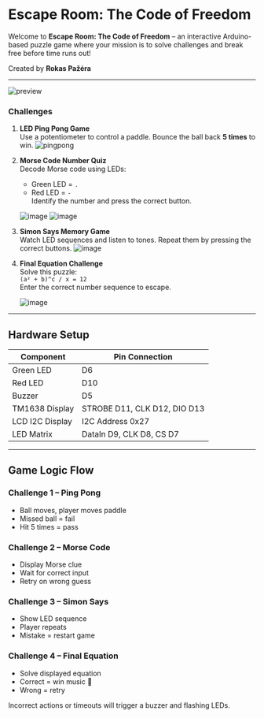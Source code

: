# Escape Room: The Code of Freedom

Welcome to **Escape Room: The Code of Freedom** – an interactive Arduino-based puzzle game where your mission is to solve challenges and break free before time runs out!

Created by **Rokas Pažėra**

---
![preview](https://github.com/user-attachments/assets/ff05bed1-ec45-4503-ae37-ab664d8d2ab3)

###  Challenges

1. **LED Ping Pong Game**  
   Use a potentiometer to control a paddle. Bounce the ball back **5 times** to win.
   ![pingpong](https://github.com/user-attachments/assets/3a180075-f0e2-4771-9beb-3243aeb04cb1)

2. **Morse Code Number Quiz**  
   Decode Morse code using LEDs:  
   - Green LED = `.`  
   - Red LED = `-`  
   Identify the number and press the correct button.

   ![image](https://github.com/user-attachments/assets/ab7fae52-a2c6-4e1f-949d-77cc53c1020a)
   ![image](https://github.com/user-attachments/assets/4567aa18-0b71-4ab0-b5d4-b6899d99c391)



4. **Simon Says Memory Game**  
   Watch LED sequences and listen to tones. Repeat them by pressing the correct buttons.
   ![image](https://github.com/user-attachments/assets/48b63903-6b37-4ae4-8439-b1caeb5473bf)


5. **Final Equation Challenge**  
   Solve this puzzle:  
   `(a² + b)^c / x = 12`  
   Enter the correct number sequence to escape.
   
   ![image](https://github.com/user-attachments/assets/2a6d1f4e-1dd0-4c0d-8af0-a1c96517a4e2)


---

## Hardware Setup

| Component        | Pin Connection                    |
|------------------|-----------------------------------|
| Green LED        | D6                                |
| Red LED          | D10                               |
| Buzzer           | D5                                |
| TM1638 Display   | STROBE D11, CLK D12, DIO D13      |
| LCD I2C Display  | I2C Address 0x27                  |
| LED Matrix       | DataIn D9, CLK D8, CS D7          |

---

## Game Logic Flow

### Challenge 1 – Ping Pong  
- Ball moves, player moves paddle  
- Missed ball = fail  
- Hit 5 times = pass

### Challenge 2 – Morse Code  
- Display Morse clue  
- Wait for correct input  
- Retry on wrong guess

### Challenge 3 – Simon Says  
- Show LED sequence  
- Player repeats  
- Mistake = restart game

### Challenge 4 – Final Equation  
- Solve displayed equation  
- Correct = win music 🎵  
- Wrong = retry

Incorrect actions or timeouts will trigger a buzzer and flashing LEDs.
